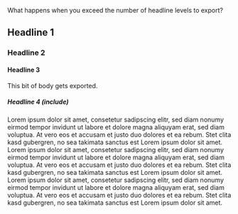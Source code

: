 
What happens when you exceed the number of headline levels to export?

## Headline 1
### Headline 2
#### Headline 3

This bit of body gets exported.

##### Headline 4 (include)

Lorem ipsum dolor sit amet, consetetur sadipscing elitr, sed diam
nonumy eirmod tempor invidunt ut labore et dolore magna aliquyam
erat, sed diam voluptua. At vero eos et accusam et justo duo
dolores et ea rebum. Stet clita kasd gubergren, no sea takimata
sanctus est Lorem ipsum dolor sit amet. Lorem ipsum dolor sit
amet, consetetur sadipscing elitr, sed diam nonumy eirmod tempor
invidunt ut labore et dolore magna aliquyam erat, sed diam
voluptua. At vero eos et accusam et justo duo dolores et ea
rebum. Stet clita kasd gubergren, no sea takimata sanctus est
Lorem ipsum dolor sit amet. Lorem ipsum dolor sit amet,
consetetur sadipscing elitr, sed diam nonumy eirmod tempor
invidunt ut labore et dolore magna aliquyam erat, sed diam
voluptua. At vero eos et accusam et justo duo dolores et ea
rebum. Stet clita kasd gubergren, no sea takimata sanctus est
Lorem ipsum dolor sit amet.

